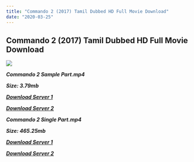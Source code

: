 ```yaml
---
title: "Commando 2 (2017) Tamil Dubbed HD Full Movie Download"
date: "2020-03-25"
---
```


## Commando 2 (2017) Tamil Dubbed HD Full Movie Download

![](https://images.moviebuff.com/d6af5ec5-5008-4b85-af32-dddd6cee33d4?w=1000)

**_Commando 2 Sample Part.mp4_**

**_Size: 3.79mb_**

**_[Download Server 1](http://du1.wetransfer.vip/files/Tamil{5adf554ba90925c4992f0fe8eae1093bfca14c1a880041370a5a335b793ae9c1}20Dubbed{5adf554ba90925c4992f0fe8eae1093bfca14c1a880041370a5a335b793ae9c1}20Movies/Tamil{5adf554ba90925c4992f0fe8eae1093bfca14c1a880041370a5a335b793ae9c1}20Recent{5adf554ba90925c4992f0fe8eae1093bfca14c1a880041370a5a335b793ae9c1}20Dubbed{5adf554ba90925c4992f0fe8eae1093bfca14c1a880041370a5a335b793ae9c1}20Movies/Commando{5adf554ba90925c4992f0fe8eae1093bfca14c1a880041370a5a335b793ae9c1}202{5adf554ba90925c4992f0fe8eae1093bfca14c1a880041370a5a335b793ae9c1}20(2017)/Commando{5adf554ba90925c4992f0fe8eae1093bfca14c1a880041370a5a335b793ae9c1}202{5adf554ba90925c4992f0fe8eae1093bfca14c1a880041370a5a335b793ae9c1}20(2017){5adf554ba90925c4992f0fe8eae1093bfca14c1a880041370a5a335b793ae9c1}20DVDRip/Commando{5adf554ba90925c4992f0fe8eae1093bfca14c1a880041370a5a335b793ae9c1}202{5adf554ba90925c4992f0fe8eae1093bfca14c1a880041370a5a335b793ae9c1}20(2017){5adf554ba90925c4992f0fe8eae1093bfca14c1a880041370a5a335b793ae9c1}20DVDRip{5adf554ba90925c4992f0fe8eae1093bfca14c1a880041370a5a335b793ae9c1}20Sample{5adf554ba90925c4992f0fe8eae1093bfca14c1a880041370a5a335b793ae9c1}20HD.mp4)_**

**_[Download Server 2](http://du1.wetransfer.vip/files/Tamil{5adf554ba90925c4992f0fe8eae1093bfca14c1a880041370a5a335b793ae9c1}20Dubbed{5adf554ba90925c4992f0fe8eae1093bfca14c1a880041370a5a335b793ae9c1}20Movies/Tamil{5adf554ba90925c4992f0fe8eae1093bfca14c1a880041370a5a335b793ae9c1}20Recent{5adf554ba90925c4992f0fe8eae1093bfca14c1a880041370a5a335b793ae9c1}20Dubbed{5adf554ba90925c4992f0fe8eae1093bfca14c1a880041370a5a335b793ae9c1}20Movies/Commando{5adf554ba90925c4992f0fe8eae1093bfca14c1a880041370a5a335b793ae9c1}202{5adf554ba90925c4992f0fe8eae1093bfca14c1a880041370a5a335b793ae9c1}20(2017)/Commando{5adf554ba90925c4992f0fe8eae1093bfca14c1a880041370a5a335b793ae9c1}202{5adf554ba90925c4992f0fe8eae1093bfca14c1a880041370a5a335b793ae9c1}20(2017){5adf554ba90925c4992f0fe8eae1093bfca14c1a880041370a5a335b793ae9c1}20DVDRip/Commando{5adf554ba90925c4992f0fe8eae1093bfca14c1a880041370a5a335b793ae9c1}202{5adf554ba90925c4992f0fe8eae1093bfca14c1a880041370a5a335b793ae9c1}20(2017){5adf554ba90925c4992f0fe8eae1093bfca14c1a880041370a5a335b793ae9c1}20DVDRip{5adf554ba90925c4992f0fe8eae1093bfca14c1a880041370a5a335b793ae9c1}20Sample{5adf554ba90925c4992f0fe8eae1093bfca14c1a880041370a5a335b793ae9c1}20HD.mp4)_**

**_Commando 2 Single Part.mp4_**

**_Size: 465.25mb_**

**_[Download Server 1](http://du1.wetransfer.vip/files/Tamil{5adf554ba90925c4992f0fe8eae1093bfca14c1a880041370a5a335b793ae9c1}20Dubbed{5adf554ba90925c4992f0fe8eae1093bfca14c1a880041370a5a335b793ae9c1}20Movies/Tamil{5adf554ba90925c4992f0fe8eae1093bfca14c1a880041370a5a335b793ae9c1}20Recent{5adf554ba90925c4992f0fe8eae1093bfca14c1a880041370a5a335b793ae9c1}20Dubbed{5adf554ba90925c4992f0fe8eae1093bfca14c1a880041370a5a335b793ae9c1}20Movies/Commando{5adf554ba90925c4992f0fe8eae1093bfca14c1a880041370a5a335b793ae9c1}202{5adf554ba90925c4992f0fe8eae1093bfca14c1a880041370a5a335b793ae9c1}20(2017)/Commando{5adf554ba90925c4992f0fe8eae1093bfca14c1a880041370a5a335b793ae9c1}202{5adf554ba90925c4992f0fe8eae1093bfca14c1a880041370a5a335b793ae9c1}20(2017){5adf554ba90925c4992f0fe8eae1093bfca14c1a880041370a5a335b793ae9c1}20DVDRip/Commando{5adf554ba90925c4992f0fe8eae1093bfca14c1a880041370a5a335b793ae9c1}202{5adf554ba90925c4992f0fe8eae1093bfca14c1a880041370a5a335b793ae9c1}20(2017){5adf554ba90925c4992f0fe8eae1093bfca14c1a880041370a5a335b793ae9c1}20DVDRip{5adf554ba90925c4992f0fe8eae1093bfca14c1a880041370a5a335b793ae9c1}20Single{5adf554ba90925c4992f0fe8eae1093bfca14c1a880041370a5a335b793ae9c1}20Part{5adf554ba90925c4992f0fe8eae1093bfca14c1a880041370a5a335b793ae9c1}20HD.mp4)_**

**_[Download Server 2](http://du1.wetransfer.vip/files/Tamil{5adf554ba90925c4992f0fe8eae1093bfca14c1a880041370a5a335b793ae9c1}20Dubbed{5adf554ba90925c4992f0fe8eae1093bfca14c1a880041370a5a335b793ae9c1}20Movies/Tamil{5adf554ba90925c4992f0fe8eae1093bfca14c1a880041370a5a335b793ae9c1}20Recent{5adf554ba90925c4992f0fe8eae1093bfca14c1a880041370a5a335b793ae9c1}20Dubbed{5adf554ba90925c4992f0fe8eae1093bfca14c1a880041370a5a335b793ae9c1}20Movies/Commando{5adf554ba90925c4992f0fe8eae1093bfca14c1a880041370a5a335b793ae9c1}202{5adf554ba90925c4992f0fe8eae1093bfca14c1a880041370a5a335b793ae9c1}20(2017)/Commando{5adf554ba90925c4992f0fe8eae1093bfca14c1a880041370a5a335b793ae9c1}202{5adf554ba90925c4992f0fe8eae1093bfca14c1a880041370a5a335b793ae9c1}20(2017){5adf554ba90925c4992f0fe8eae1093bfca14c1a880041370a5a335b793ae9c1}20DVDRip/Commando{5adf554ba90925c4992f0fe8eae1093bfca14c1a880041370a5a335b793ae9c1}202{5adf554ba90925c4992f0fe8eae1093bfca14c1a880041370a5a335b793ae9c1}20(2017){5adf554ba90925c4992f0fe8eae1093bfca14c1a880041370a5a335b793ae9c1}20DVDRip{5adf554ba90925c4992f0fe8eae1093bfca14c1a880041370a5a335b793ae9c1}20Single{5adf554ba90925c4992f0fe8eae1093bfca14c1a880041370a5a335b793ae9c1}20Part{5adf554ba90925c4992f0fe8eae1093bfca14c1a880041370a5a335b793ae9c1}20HD.mp4)_**
